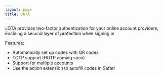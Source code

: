```yaml
---
layout: page
title: JOTA
---
```


<!-- ![JOTA image]({{ site.baseurl }}/images/jota.png) -->

JOTA provides two-factor authentication for your online account providers, enabling a second layer of protection when signing in.

Features:
- Automatically set up codes with QR codes
- TOTP support (HOTP coming soon)
- Support for multiple accounts
- Use the action extension to autofill codes in Safari
